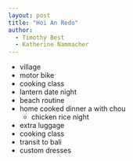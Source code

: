 ```yaml
---
layout: post
title: "Hoi An Redo"
author:
  - Timothy Best
  - Katherine Nammacher
---
```


- village
- motor bike
- cooking class
- lantern date night
- beach routine
- home cooked dinner a with chou
  - chicken rice night
- extra luggage
- cooking class
- transit to bali
- custom dresses
